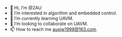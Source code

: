 - 👋 Hi, I’m @2AU
- 👀 I’m interested in algorithm and embedded control.
- 🌱 I’m currently learning UAVM.
- 💞️ I’m looking to collaborate on UAVM.
- 📫 How to reach me auxjw1998@163.com.

<!---
2AU/2AU is a ✨ special ✨ repository because its `README.md` (this file) appears on your GitHub profile.
You can click the Preview link to take a look at your changes.
--->
